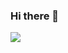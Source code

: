### Hi there 👋

<!--
**Kedinha/kedinha** is a ✨ _special_ ✨ repository because its `README.md` (this file) appears on your GitHub profile.

Here are some ideas to get you started:

- 🔭 I’m currently working on Front-End
- 🌱 I’m currently learning Reactjs
- 👯 I’m looking to collaborate on ...
- 🤔 I’m looking for help with ...
- 💬 Ask me about ...
- 📫 How to reach me: ...
- 😄 Pronouns: ...
- ⚡ Fun fact: ...

 <a href="https://github.com/kedinha/github-readme-stats">
  <img align="center" src="https://github-readme-stats.vercel.app/api/pin/?username=kedinha&repo=github-readme-stats" />
</a>
<a href="https://github.com/kedinha/convoychat">
  <img align="center" src="https://github-readme-stats.vercel.app/api/pin/?username=kedinha&repo=convoychat" />
</a>
-->
<div>
  <a href="https://github.com/Kedinha/kedinha/">
    <img src="https://github-readme-stats.vercel.app/api?username=kedinha&show_icons=true&theme=dracula" />
    
  </a> 
   
</div>

